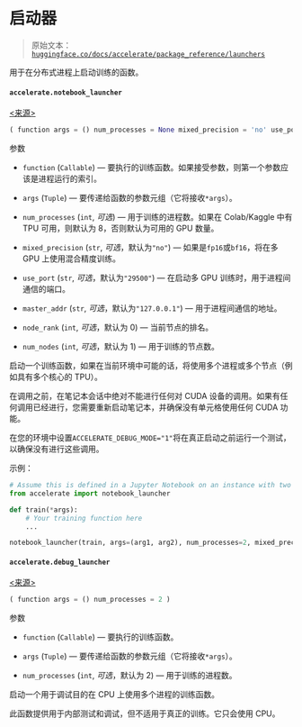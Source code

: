 # 启动器

> 原始文本：[`huggingface.co/docs/accelerate/package_reference/launchers`](https://huggingface.co/docs/accelerate/package_reference/launchers)

用于在分布式进程上启动训练的函数。

#### `accelerate.notebook_launcher`

[<来源>](https://github.com/huggingface/accelerate/blob/v0.27.2/src/accelerate/launchers.py#L37)

```py
( function args = () num_processes = None mixed_precision = 'no' use_port = '29500' master_addr = '127.0.0.1' node_rank = 0 num_nodes = 1 )
```

参数

+   `function` (`Callable`) — 要执行的训练函数。如果接受参数，则第一个参数应该是进程运行的索引。

+   `args` (`Tuple`) — 要传递给函数的参数元组（它将接收`*args`）。

+   `num_processes` (`int`, *可选*) — 用于训练的进程数。如果在 Colab/Kaggle 中有 TPU 可用，则默认为 8，否则默认为可用的 GPU 数量。

+   `mixed_precision` (`str`, *可选*，默认为`"no"`) — 如果是`fp16`或`bf16`，将在多 GPU 上使用混合精度训练。

+   `use_port` (`str`, *可选*，默认为`"29500"`) — 在启动多 GPU 训练时，用于进程间通信的端口。

+   `master_addr` (`str`, *可选*，默认为`"127.0.0.1"`) — 用于进程间通信的地址。

+   `node_rank` (`int`, *可选*，默认为 0) — 当前节点的排名。

+   `num_nodes` (`int`, *可选*，默认为 1) — 用于训练的节点数。

启动一个训练函数，如果在当前环境中可能的话，将使用多个进程或多个节点（例如具有多个核心的 TPU）。

在调用之前，在笔记本会话中绝对不能进行任何对 CUDA 设备的调用。如果有任何调用已经进行，您需要重新启动笔记本，并确保没有单元格使用任何 CUDA 功能。

在您的环境中设置`ACCELERATE_DEBUG_MODE="1"`将在真正启动之前运行一个测试，以确保没有进行这些调用。

示例：

```py
# Assume this is defined in a Jupyter Notebook on an instance with two GPUs
from accelerate import notebook_launcher

def train(*args):
    # Your training function here
    ...

notebook_launcher(train, args=(arg1, arg2), num_processes=2, mixed_precision="fp16")
```

#### `accelerate.debug_launcher`

[<来源>](https://github.com/huggingface/accelerate/blob/v0.27.2/src/accelerate/launchers.py#L224)

```py
( function args = () num_processes = 2 )
```

参数

+   `function` (`Callable`) — 要执行的训练函数。

+   `args` (`Tuple`) — 要传递给函数的参数元组（它将接收`*args`）。

+   `num_processes` (`int`, *可选*，默认为 2) — 用于训练的进程数。

启动一个用于调试目的在 CPU 上使用多个进程的训练函数。

此函数提供用于内部测试和调试，但不适用于真正的训练。它只会使用 CPU。
